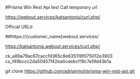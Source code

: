 #Prisma Win Rest Api 
test
Call temporary url


https://webout.services/katsantonis/curl.php/



Official URLσ

##https://{customer_name}webout.services/

https://katsantonis.webout.services/curl.php/

ck_a89a79ac67caccfd365c8e635116f075012e3903
cs_f49bccc2da50457f42ea0ceebcf19c7e19d43b1a



git clone https://github.com/adrianmol/prisma-win-rest-api.git


